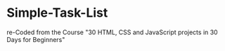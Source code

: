 # Simple-Task-List
re-Coded from the Course "30 HTML, CSS and JavaScript projects in 30 Days for Beginners"
